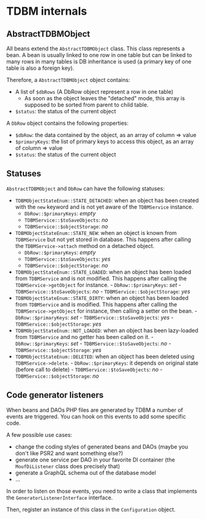 TDBM internals
==============

AbstractTDBMObject
------------------

All beans extend the `AbstractTDBMObject` class.
This class represents a bean. A bean is usually linked to one row in one table but can be linked to many rows in many
tables is DB inheritance is used (a primary key of one table is also a foreign key).

Therefore, a `AbstractTDBMObject` object contains:
 
- A list of `$dbRows` (A DbRow object represent a row in one table)
    - As soon as the object leaves the "detached" mode, this array is supposed to be sorted from parent to child table.
- `$status`: the status of the current object

A `DbRow` object contains the following properties:

- `$dbRow`: the data contained by the object, as an array of column => value
- `$primaryKeys`: the list of primary keys to access this object, as an array of column => value
- `$status`: the status of the current object

Statuses
--------

`AbstractTDBMObject` and `DbRow` can have the following statuses:

- `TDBMObjectStateEnum::STATE_DETACHED`: when an object has been created with the `new` keyword and is not yet
  aware of the `TDBMService` instance.
    - `DbRow::$primaryKeys`: *empty*
    - `TDBMService::$toSaveObjects`: *no*
    - `TDBMService::$objectStorage`: *no*
- `TDBMObjectStateEnum::STATE_NEW`: when an object is known from `TDBMService` but not yet stored in database.
  This happens after calling the `TDBMService->attach` method on a detached object.
    - `DbRow::$primaryKeys`: *empty*
    - `TDBMService::$toSaveObjects`: *yes*
    - `TDBMService::$objectStorage`: *no*
- `TDBMObjectStateEnum::STATE_LOADED`: when an object has been loaded from `TDBMService` and is not modified.
  This happens after calling the `TDBMService->getObject` for instance.
      - `DbRow::$primaryKeys`: *set*
      - `TDBMService::$toSaveObjects`: *no*
      - `TDBMService::$objectStorage`: *yes*
- `TDBMObjectStateEnum::STATE_DIRTY`: when an object has been loaded from `TDBMService` and is modified.
  This happens after calling the `TDBMService->getObject` for instance, then calling a setter on the bean.
      - `DbRow::$primaryKeys`: *set*
      - `TDBMService::$toSaveObjects`: *yes*
      - `TDBMService::$objectStorage`: *yes*
- `TDBMObjectStateEnum::NOT_LOADED`: when an object has been lazy-loaded from `TDBMService` and no getter has been
  called on it.
      - `DbRow::$primaryKeys`: *set*
      - `TDBMService::$toSaveObjects`: *no*
      - `TDBMService::$objectStorage`: *yes*
- `TDBMObjectStateEnum::DELETED`: when an object has been deleted using `TDBMService->delete`.
      - `DbRow::$primaryKeys`: it depends on original state (before call to delete)
      - `TDBMService::$toSaveObjects`: *no*
      - `TDBMService::$objectStorage`: *no*


Code generator listeners
------------------------

When beans and DAOs PHP files are generated by TDBM a number of events are triggered.
You can hook on this events to add some specific code.

A few possible use cases:

- change the coding styles of generated beans and DAOs (maybe you don't like PSR2 and want something else?)
- generate one service per DAO in your favorite DI container (the `MoufDiListener` class does precisely that)
- generate a GraphQL schema out of the database model
- ...

In order to listen on those events, you need to write a class that implements the `GeneratorListenerInterface` interface.

Then, register an instance of this class in the `Configuration` object.
